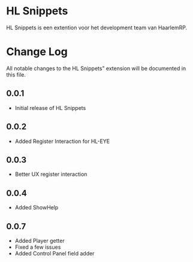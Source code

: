 <!-- @format -->

# HL Snippets

HL Snippets is een extention voor het development team van HaarlemRP.

<!-- @format -->

# Change Log

All notable changes to the HL Snippets" extension will be documented in this file.

## 0.0.1

-   Initial release of HL Snippets

## 0.0.2

-   Added Register Interaction for HL-EYE

## 0.0.3

-   Better UX register interaction

## 0.0.4

-   Added ShowHelp

## 0.0.7

-   Added Player getter
-   Fixed a few issues
-   Added Control Panel field adder

